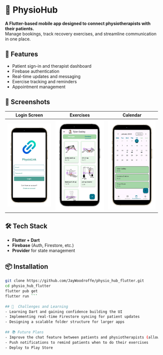 # 🏥 PhysioHub

**A Flutter-based mobile app designed to connect physiotherapists with their patients.**  
Manage bookings, track recovery exercises, and streamline communication in one place.

## 🚀 Features
- Patient sign-in and therapist dashboard
- Firebase authentication
- Real-time updates and messaging
- Exercise tracking and reminders
- Appointment management

## 📸 Screenshots
| Login Screen | Exercises | Calendar |
|--------------|-----------|------------------|
| ![Login](screenshots/login.png) | ![Exercises](screenshots/exercises.png) | ![Calendar](screenshots/calendar.png) |

## 🛠 Tech Stack
- **Flutter + Dart**
- **Firebase** (Auth, Firestore, etc.)
- **Provider** for state management

## 📦 Installation

```bash
git clone https://github.com/JayWoodroffe/physio_hub_flutter.git
cd physio_hub_flutter
flutter pub get
flutter run ```

## 🧠  Challenges and Learning
- Learning Dart and gaining confidence building the UI
- Implementing real-time Firestore syncing for patient updates
- Designing a scalable folder structure for larger apps

## 📚 Future Plans
- Improve the chat feature between patients and physiotherapists (allow the uploading of images and videos)
- Push notifications to remind patients when to do their exercises
- Deploy to Play Store
